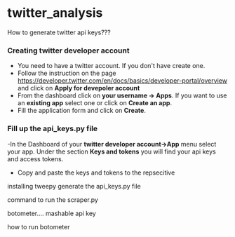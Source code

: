 # twitter_analysis

How to generate twitter api keys???
### Creating twitter developer account
- You need to have a twitter account. If you don't have create one.
- Follow the instruction on the page https://developer.twitter.com/en/docs/basics/developer-portal/overview and click on **Apply for devepoler account**
- From the dashboard click on **your username -> Apps**. If you want to use an **existing app** select one or click on **Create an app**.
- Fill the application form and click on **Create**.

### Fill up the api_keys.py file
-In the Dashboard of your **twitter developer account->App** menu select your app. Under the section **Keys and tokens** you will find your api keys and access tokens.
- Copy and paste the keys and tokens to the repsecitive 


installing tweepy
generate the api_keys.py file

command to run the scraper.py

botometer....
mashable api key

how to run botometer

